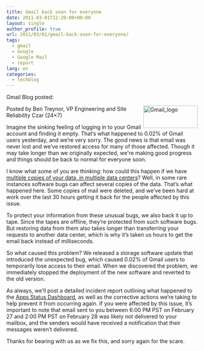 ```yaml
---
title: Gmail back soon for everyone
date: 2011-03-01T12:20:00+00:00
layout: single
author_profile: true
url: 2011/03/01/gmail-back-soon-for-everyone/
tags:
  - gmail
  - Google
  - Google Mail
  - report
lang: en
categories: 
  - techblog
---
```

Gmail Blog posted:

[<img title="Gmail_logo" border="0" alt="Gmail_logo" align="right" src="http://lh5.ggpht.com/_vaUVXcmC3OI/TWzdcwKx_fI/AAAAAAAADk8/MuiJov5tynI/Gmail_logo_thumb.png?imgmax=800" width="143" height="59" />](http://lh3.ggpht.com/_vaUVXcmC3OI/TWzdbngYTdI/AAAAAAAADk4/wZWGC7jqIWI/s1600-h/Gmail_logo%5B2%5D.png)Posted by Ben Treynor, VP Engineering and Site Reliability Czar (24&#215;7)

Imagine the sinking feeling of logging in to your Gmail account and finding it empty. That’s what happened to 0.02% of Gmail users yesterday, and we’re very sorry. The good news is that email was never lost and we’ve restored access for many of those affected. Though it may take longer than we originally expected, we're making good progress and things should be back to normal for everyone soon.

I know what some of you are thinking: how could this happen if we have [multiple copies of your data, in multiple data centers](http://googleenterprise.blogspot.com/2010/03/disaster-recovery-by-google.html)? Well, in some rare instances software bugs can affect several copies of the data. That’s what happened here. Some copies of mail were deleted, and we’ve been hard at work over the last 30 hours getting it back for the people affected by this issue.

To protect your information from these unusual bugs, we also back it up to tape. Since the tapes are offline, they’re protected from such software bugs. But restoring data from them also takes longer than transferring your requests to another data center, which is why it’s taken us hours to get the email back instead of milliseconds.

So what caused this problem? We released a storage software update that introduced the unexpected bug, which caused 0.02% of Gmail users to temporarily lose access to their email. When we discovered the problem, we immediately stopped the deployment of the new software and reverted to the old version.

As always, we’ll post a detailed incident report outlining what happened to the [Apps Status Dashboard](http://www.google.com/appsstatus#hl=en), as well as the corrective actions we’re taking to help prevent it from occurring again. If you were affected by this issue, it’s important to note that email sent to you between 6:00 PM PST on February 27 and 2:00 PM PST on February 28 was likely not delivered to your mailbox, and the senders would have received a notification that their messages weren’t delivered.

Thanks for bearing with us as we fix this, and sorry again for the scare.